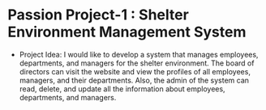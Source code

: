 #  Passion Project-1 : Shelter Environment Management System
- Project Idea: I would like to develop a system that manages employees, departments, and managers for the shelter environment. The board of directors can visit the website and view the profiles of all employees, managers, and their departments. Also, the admin of the system can read, delete, and update all the information about employees, departments, and managers.
